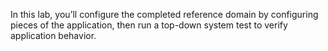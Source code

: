 In this lab, you’ll configure the completed reference domain by configuring pieces of the application, then run a top-down system test to verify application behavior.
